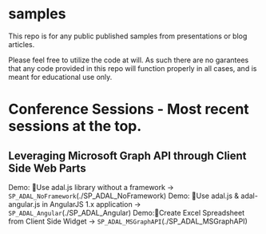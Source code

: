 # samples
This repo is for any public published samples from presentations or blog articles.

Please feel free to utilize the code at will.  As such there are no garantees that any code provided in this repo will function properly in all cases, and is meant for educational use only.

# Conference Sessions - Most recent sessions at the top.

## Leveraging Microsoft Graph API through Client Side Web Parts

Demo: Use adal.js library without a framework -> `SP_ADAL_NoFramework`(./SP_ADAL_NoFramework)
Demo: Use adal.js & adal-angular.js in AngularJS 1.x application -> `SP_ADAL_Angular`(./SP_ADAL_Angular) 
Demo:Create Excel Spreadsheet from Client Side Widget -> `SP_ADAL_MSGraphAPI`(./SP_ADAL_MSGraphAPI)
